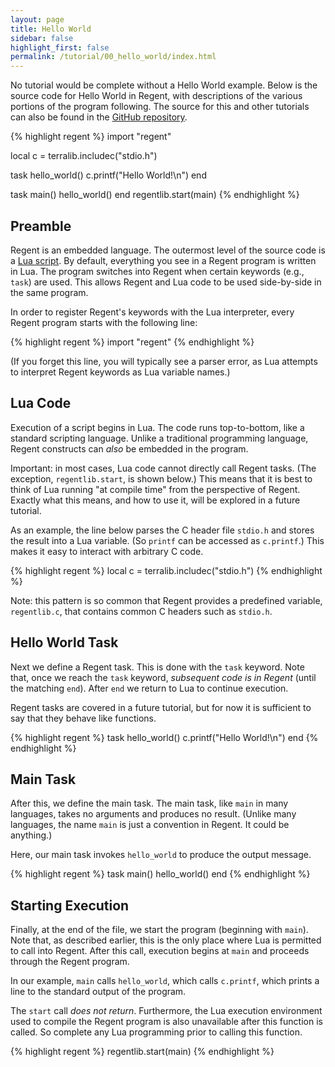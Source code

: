 ```yaml
---
layout: page
title: Hello World
sidebar: false
highlight_first: false
permalink: /tutorial/00_hello_world/index.html
---
```


No tutorial would be complete without a Hello World example. Below is
the source code for Hello World in Regent, with descriptions of the
various portions of the program following. The source for this and
other tutorials can also be found in the [GitHub
repository](https://github.com/StanfordLegion/legion/tree/master/tutorial).

{% highlight regent %}
import "regent"

local c = terralib.includec("stdio.h")

task hello_world()
  c.printf("Hello World!\n")
end

task main()
  hello_world()
end
regentlib.start(main)
{% endhighlight %}

## Preamble

Regent is an embedded language. The outermost level of the source code
is a [Lua script](https://www.lua.org/). By default, everything you
see in a Regent program is written in Lua. The program switches into
Regent when certain keywords (e.g., `task`) are used. This allows
Regent and Lua code to be used side-by-side in the same program.

In order to register Regent's keywords with the Lua interpreter, every
Regent program starts with the following line:

{% highlight regent %}
import "regent"
{% endhighlight %}

(If you forget this line, you will typically see a parser error, as
Lua attempts to interpret Regent keywords as Lua variable names.)

## Lua Code

Execution of a script begins in Lua. The code runs top-to-bottom, like
a standard scripting language. Unlike a traditional programming
language, Regent constructs can *also* be embedded in the
program.

Important: in most cases, Lua code cannot directly call Regent
tasks. (The exception, `regentlib.start`, is shown below.) This means
that it is best to think of Lua running "at compile time" from the
perspective of Regent. Exactly what this means, and how to use it,
will be explored in a future tutorial.

As an example, the line below parses the C header file `stdio.h` and
stores the result into a Lua variable. (So `printf` can be accessed as
`c.printf`.) This makes it easy to interact with arbitrary C code.

{% highlight regent %}
local c = terralib.includec("stdio.h")
{% endhighlight %}

Note: this pattern is so common that Regent provides a predefined
variable, `regentlib.c`, that contains common C headers such as
`stdio.h`.

## Hello World Task

Next we define a Regent task. This is done with the `task`
keyword. Note that, once we reach the `task` keyword, *subsequent code
is in Regent* (until the matching `end`). After `end` we return to Lua
to continue execution.

Regent tasks are covered in a future tutorial, but for now it is
sufficient to say that they behave like functions.

{% highlight regent %}
task hello_world()
  c.printf("Hello World!\n")
end
{% endhighlight %}

## Main Task

After this, we define the main task. The main task, like `main` in
many languages, takes no arguments and produces no result. (Unlike
many languages, the name `main` is just a convention in Regent. It
could be anything.)

Here, our main task invokes `hello_world` to produce the output message.

{% highlight regent %}
task main()
  hello_world()
end
{% endhighlight %}

## Starting Execution

Finally, at the end of the file, we start the program (beginning with
`main`). Note that, as described earlier, this is the only place where
Lua is permitted to call into Regent. After this call, execution
begins at `main` and proceeds through the Regent program.

In our example, `main` calls `hello_world`, which calls `c.printf`,
which prints a line to the standard output of the program.

The `start` call *does not return*. Furthermore, the Lua execution
environment used to compile the Regent program is also unavailable
after this function is called. So complete any Lua programming prior
to calling this function.

{% highlight regent %}
regentlib.start(main)
{% endhighlight %}

